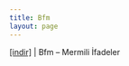 ```yaml
---
title: Bfm
layout: page
---
```


<a href="https://cloud.mail.ru/public/0fb5b0af3127/Bfm%20-%20Mermili%20Ifadeler" target="_blank">[indir]</a>   |   Bfm &#8211; Mermili İfadeler